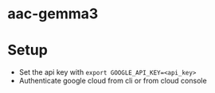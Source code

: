 # aac-gemma3

# Setup 
- Set the api key with ```export GOOGLE_API_KEY=<api_key>```
- Authenticate google cloud from cli or from cloud console
